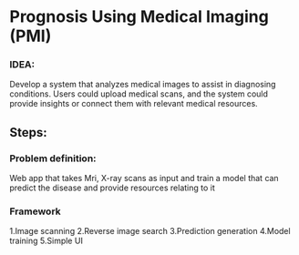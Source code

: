 # Prognosis Using Medical Imaging (PMI)

### IDEA:

Develop a system that analyzes medical images to assist in diagnosing conditions. Users could upload medical scans, and the system could provide insights or connect them with relevant medical resources.

## Steps:

### Problem definition: 

Web app that takes Mri, X-ray scans as input and train a model that can predict the disease and provide resources relating to  it

### Framework

1.Image scanning 
2.Reverse image search 
3.Prediction generation
4.Model training
5.Simple UI
